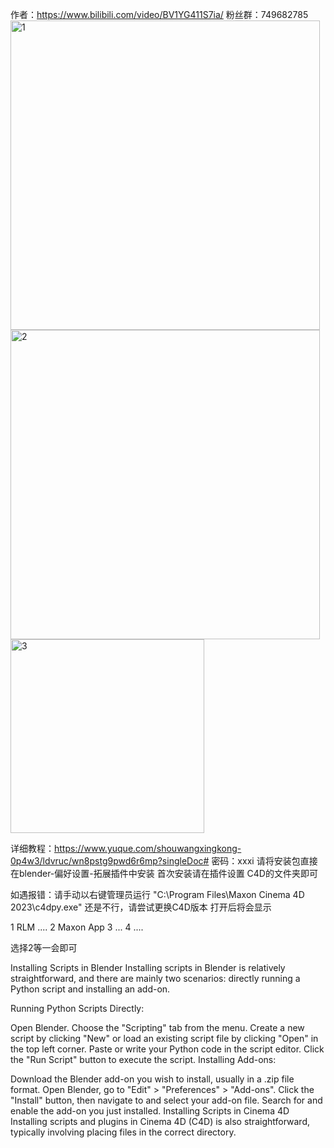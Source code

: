 作者：https://www.bilibili.com/video/BV1YG411S7ia/
粉丝群：749682785
<img width="495" alt="1" src="https://github.com/user-attachments/assets/0b215f08-5caf-4691-aec2-82262b928503">
<img width="495" alt="2" src="https://github.com/user-attachments/assets/c3c6eb1e-7047-4ca6-a198-012a4cd1ecdd">
<img width="310" alt="3" src="https://github.com/user-attachments/assets/6c8af83b-e6d3-4114-b410-b61c373115d1">


详细教程：https://www.yuque.com/shouwangxingkong-0p4w3/ldvruc/wn8pstg9pwd6r6mp?singleDoc# 密码：xxxi
请将安装包直接在blender-偏好设置-拓展插件中安装
首次安装请在插件设置 C4D的文件夹即可 

如遇报错：请手动以右键管理员运行 "C:\Program Files\Maxon Cinema 4D 2023\c4dpy.exe"
还是不行，请尝试更换C4D版本
打开后将会显示 

1 RLM ....
2 Maxon App
3 ...
4 ....


选择2等一会即可


Installing Scripts in Blender Installing scripts in Blender is relatively straightforward, and there are mainly two scenarios: directly running a Python script and installing an add-on.

Running Python Scripts Directly:

Open Blender. Choose the "Scripting" tab from the menu. Create a new script by clicking "New" or load an existing script file by clicking "Open" in the top left corner. Paste or write your Python code in the script editor. Click the "Run Script" button to execute the script. Installing Add-ons:

Download the Blender add-on you wish to install, usually in a .zip file format. Open Blender, go to "Edit" > "Preferences" > "Add-ons". Click the "Install" button, then navigate to and select your add-on file. Search for and enable the add-on you just installed. Installing Scripts in Cinema 4D Installing scripts and plugins in Cinema 4D (C4D) is also straightforward, typically involving placing files in the correct directory.
